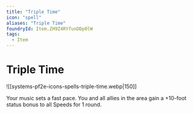 ```yaml
---
title: "Triple Time"
icon: "spell"
aliases: "Triple Time"
foundryId: Item.ZH9Z4RYfunDDp0lW
tags:
  - Item
---
```


# Triple Time
![[systems-pf2e-icons-spells-triple-time.webp|150]]

Your music sets a fast pace. You and all allies in the area gain a +10-foot status bonus to all Speeds for 1 round.


